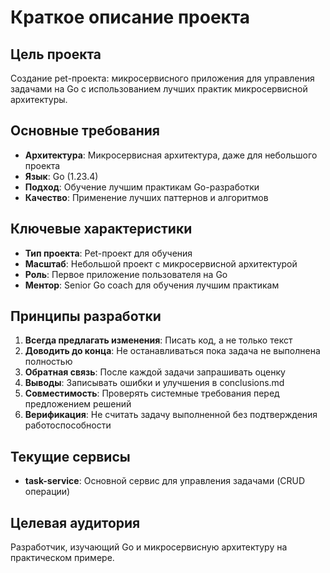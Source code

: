 # Краткое описание проекта

## Цель проекта
Создание pet-проекта: микросервисного приложения для управления задачами на Go с использованием лучших практик микросервисной архитектуры.

## Основные требования
- **Архитектура**: Микросервисная архитектура, даже для небольшого проекта
- **Язык**: Go (1.23.4)
- **Подход**: Обучение лучшим практикам Go-разработки
- **Качество**: Применение лучших паттернов и алгоритмов

## Ключевые характеристики
- **Тип проекта**: Pet-проект для обучения
- **Масштаб**: Небольшой проект с микросервисной архитектурой
- **Роль**: Первое приложение пользователя на Go
- **Ментор**: Senior Go coach для обучения лучшим практикам

## Принципы разработки
1. **Всегда предлагать изменения**: Писать код, а не только текст
2. **Доводить до конца**: Не останавливаться пока задача не выполнена полностью
3. **Обратная связь**: После каждой задачи запрашивать оценку
4. **Выводы**: Записывать ошибки и улучшения в conclusions.md
5. **Совместимость**: Проверять системные требования перед предложением решений
6. **Верификация**: Не считать задачу выполненной без подтверждения работоспособности

## Текущие сервисы
- **task-service**: Основной сервис для управления задачами (CRUD операции)

## Целевая аудитория
Разработчик, изучающий Go и микросервисную архитектуру на практическом примере. 